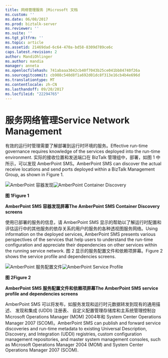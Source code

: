```yaml
---
title: 网络管理服务 |Microsoft 文档
ms.custom: ''
ms.date: 06/08/2017
ms.prod: biztalk-server
ms.reviewer: ''
ms.suite: ''
ms.tgt_pltfrm: ''
ms.topic: article
ms.assetid: 21469dad-6c64-470a-bd58-8309d789ce6c
caps.latest.revision: 2
author: MandiOhlinger
ms.author: mandia
manager: anneta
ms.openlocfilehash: 741abaaa3042cb40f7043b25ce041bb84740f26a
ms.sourcegitcommit: cb908c540d8f1a692d01dc8f313e16cb4b4e696d
ms.translationtype: MT
ms.contentlocale: zh-CN
ms.lasthandoff: 09/20/2017
ms.locfileid: "22294765"
---
```

# <a name="service-network-management"></a><span data-ttu-id="57c7b-102">服务网络管理</span><span class="sxs-lookup"><span data-stu-id="57c7b-102">Service Network Management</span></span>
<span data-ttu-id="57c7b-103">有效的运行时管理需要了解部署到运行时环境的服务。</span><span class="sxs-lookup"><span data-stu-id="57c7b-103">Effective run-time governance requires knowledge of the services deployed into the run-time environment.</span></span> <span data-ttu-id="57c7b-104">实际的接收位置和发送端口在 BizTalk 管理组中，部署，如图 1 中所示，可以发现 AmberPoint SMS。</span><span class="sxs-lookup"><span data-stu-id="57c7b-104">AmberPoint SMS can discover the actual receive locations and send ports deployed within a BizTalk Management Group, as shown in Figure 1.</span></span>  
  
 <span data-ttu-id="57c7b-105">![AmberPoint 容器发现](../esb-toolkit/media/ch9-amberpointcontainerdiscovery.gif "Ch9 AmberPointContainerDiscovery")</span><span class="sxs-lookup"><span data-stu-id="57c7b-105">![AmberPoint Container Discovery](../esb-toolkit/media/ch9-amberpointcontainerdiscovery.gif "Ch9-AmberPointContainerDiscovery")</span></span>  
  
 <span data-ttu-id="57c7b-106">**图 1**</span><span class="sxs-lookup"><span data-stu-id="57c7b-106">**Figure 1**</span></span>  
  
 <span data-ttu-id="57c7b-107">**AmberPoint SMS 容器发现屏幕**</span><span class="sxs-lookup"><span data-stu-id="57c7b-107">**The AmberPoint SMS Container Discovery screens**</span></span>  
  
 <span data-ttu-id="57c7b-108">使用已部署的服务的信息，请 AmberPoint SMS 显示的帮助以了解运行时配置和评估运行中的其他服务的依存关系的用户的服务的各种透视图服务网络。</span><span class="sxs-lookup"><span data-stu-id="57c7b-108">Using information on the deployed services, AmberPoint SMS presents various perspectives of the services that help users to understand the run-time configuration and appreciate their dependencies on other services within the running service network.</span></span> <span data-ttu-id="57c7b-109">图 2 显示的服务配置文件和依赖项屏幕。</span><span class="sxs-lookup"><span data-stu-id="57c7b-109">Figure 2 shows the service profile and dependencies screens.</span></span>  
  
 <span data-ttu-id="57c7b-110">![AmberPoint 服务配置文件](../esb-toolkit/media/ch9-amberpointserviceprofile.gif "Ch9 AmberPointServiceProfile")</span><span class="sxs-lookup"><span data-stu-id="57c7b-110">![AmberPoint Service Profile](../esb-toolkit/media/ch9-amberpointserviceprofile.gif "Ch9-AmberPointServiceProfile")</span></span>  
  
 <span data-ttu-id="57c7b-111">**图 2**</span><span class="sxs-lookup"><span data-stu-id="57c7b-111">**Figure 2**</span></span>  
  
 <span data-ttu-id="57c7b-112">**AmberPoint SMS 服务配置文件和依赖项屏幕**</span><span class="sxs-lookup"><span data-stu-id="57c7b-112">**The AmberPoint SMS service profile and dependencies screens**</span></span>  
  
 <span data-ttu-id="57c7b-113">AmberPoint SMS 可以将发布，如服务发现和运行时元数据转发到现有的通用描述、 发现和集成 (UDDI) 注册表、 自定义配置管理存储库和主系统管理控制台Microsoft Operations Manager (MOM) 2004年和 System Center Operations Manager 2007 (SCOM)。</span><span class="sxs-lookup"><span data-stu-id="57c7b-113">AmberPoint SMS can publish and forward service discoveries and run-time metadata to existing Universal Description, Discovery, and Integration (UDDI) registries, custom configuration management repositories, and master system management consoles, such as Microsoft Operations Manager 2004 (MOM) and System Center Operations Manager 2007 (SCOM).</span></span>